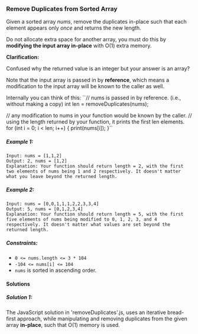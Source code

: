 ### Remove Duplicates from Sorted Array

Given a sorted array *nums*, remove the duplicates in-place such that each element appears only *once* and returns the new length.

Do not allocate extra space for another array, you must do this by **modifying the input array in-place** with O(1) extra memory.

**Clarification:**

Confused why the returned value is an integer but your answer is an array?

Note that the input array is passed in by **reference**, which means a modification to the input array will be known to the caller as well.

Internally you can think of this:
``// nums is passed in by reference. (i.e., without making a copy)
int len = removeDuplicates(nums);

// any modification to nums in your function would be known by the caller.
// using the length returned by your function, it prints the first len elements.
for (int i = 0; i < len; i++) {
    print(nums[i]);
}``

##### Example 1:
```
Input: nums = [1,1,2]
Output: 2, nums = [1,2]
Explanation: Your function should return length = 2, with the first two elements of nums being 1 and 2 respectively. It doesn't matter what you leave beyond the returned length.
```

##### Example 2:
```
Input: nums = [0,0,1,1,1,2,2,3,3,4]
Output: 5, nums = [0,1,2,3,4]
Explanation: Your function should return length = 5, with the first five elements of nums being modified to 0, 1, 2, 3, and 4 respectively. It doesn't matter what values are set beyond the returned length.
```

##### Constraints:

- `0 <= nums.length <= 3 * 104`
- `-104 <= nums[i] <= 104`
- `nums` is sorted in ascending order.

#### Solutions 

##### Solution 1:
The JavaScript solution in 'removeDuplicates'.js, uses an iterative bread-first approach, while manipulating and removing duplicates from the given array **in-place**, such that O(1) memory is used.